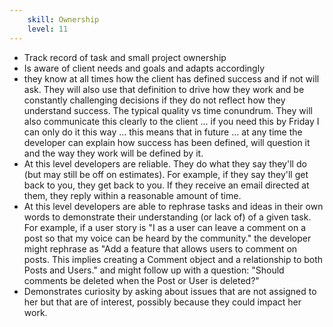 ```yaml
---
    skill: Ownership
    level: 11
---
```

- Track record of task and small project ownership
- Is aware of client needs and goals and adapts accordingly
- they know at all times how the client has defined success and if not will ask. They will also use that definition to drive how they work and be constantly challenging decisions if they do not reflect how they understand success. The typical quality vs time conundrum. They will also communicate this clearly to the client ... if you need this by Friday I can only do it this way ... this means that in future ... at any time the developer can explain how success has been defined, will question it and the way they work will be defined by it.
- At this level developers are reliable. They do what they say they'll do (but may still be off on estimates). For example, if they say they'll get back to you, they get back to you. If they receive an email directed at them, they reply within a reasonable amount of time.
- At this level developers are able to rephrase tasks and ideas in their own words to demonstrate their understanding (or lack of) of a given task. For example, if a user story is "I as a user can leave a comment on a post so that my voice can be heard by the community." the developer might rephrase as "Add a feature that allows users to comment on posts. This implies creating a Comment object and a relationship to both Posts and Users." and might follow up with a question: "Should comments be deleted when the Post or User is deleted?"
- Demonstrates curiosity by asking about issues that are not assigned to her but that are of interest, possibly because they could impact her work.
